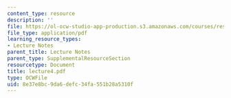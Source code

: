 ```yaml
---
content_type: resource
description: ''
file: https://ol-ocw-studio-app-production.s3.amazonaws.com/courses/res-14-001-abdul-latif-jameel-poverty-action-lab-executive-training-evaluating-social-programs-2009-spring-2009/8e37e8bc9da6defc34fa551b28a5310f_lecture4.pdf
file_type: application/pdf
learning_resource_types:
- Lecture Notes
parent_title: Lecture Notes
parent_type: SupplementalResourceSection
resourcetype: Document
title: lecture4.pdf
type: OCWFile
uid: 8e37e8bc-9da6-defc-34fa-551b28a5310f
---
```

